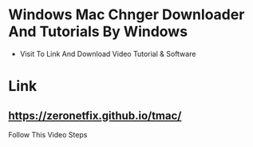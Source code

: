 # Windows Mac Chnger Downloader And Tutorials By Windows

- Visit To Link And Download Video Tutorial & Software 

# Link

## https://zeronetfix.github.io/tmac/

Follow This Video Steps <br>
</a>
<br>

